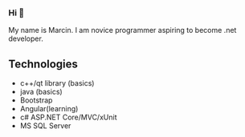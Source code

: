 ### Hi 👋
My name is Marcin.
I am novice programmer aspiring to become .net developer.

## Technologies
- c++/qt library (basics)
- java (basics)
- Bootstrap
- Angular(learning)
- c# ASP.NET Core/MVC/xUnit
- MS SQL Server


<!--
**marcin99xxx/marcin99xxx** is a ✨ _special_ ✨ repository because its `README.md` (this file) appears on your GitHub profile.

Here are some ideas to get you started:

- 🔭 I’m currently working on ...
- 🌱 I’m currently learning ...
- 👯 I’m looking to collaborate on ...
- 🤔 I’m looking for help with ...
- 💬 Ask me about ...
- 📫 How to reach me: ...
- 😄 Pronouns: ...
- ⚡ Fun fact: ...
-->
